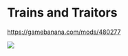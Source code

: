 # Trains and Traitors
https://gamebanana.com/mods/480277

![](https://cdn.discordapp.com/attachments/904745661268901889/1186768327926894742/655c5169146e1.png?ex=65947322&is=6581fe22&hm=3b3493d5d2dce9cad9487d625c5c2f945e95d26883f1d2dfa4b944e5ef713288&)
